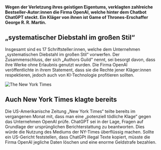 **Wegen der Verletzung ihres geistigen Eigentums, verklagten zahlreiche Bestseller-Autor:innen die Firma OpenAI, welche hinter dem Chatbot ChatGPT steckt. Ein Kläger von ihnen ist Game of Thrones-Erschaffer George R. R. Martin.** 

## „systematischer Diebstahl im großen Stil“ 

Insgesamt sind es 17 Schriftsteller:innen, welche dem Unternehmen „systematischen Diebstahl im großen Stil“ vorwerfen. Der Zusammenschluss, der sich „Authors Guild“ nennt, sei besorgt davon, dass ihre Werke ohne Erlaubnis genutzt wurden. Die Firma OpenAI veröffentlichte in ihrem Statement, dass sie die Rechte jener Kläger:innen respektieren, jedoch auch von KI-Technologie profitieren sollten. 

![The New York Times](https://media.npr.org/assets/img/2023/02/15/ap21126651872636_custom-7be771a4c194c468e0eb461db37377d7da56cc1d.jpg)

## Auch New York Times klagte bereits 

Die US-Amerikanische Zeitung „New York Times“ teilte bereits im vergangenen Monat mit, dass man eine „potenziell tödliche Klage“ gegen das Unternehmen OpenAI prüfe. ChatGPT sei in der Lage, Fragen auf Grundlage der ursprünglichen Berichterstattung zu beantworten. Dies würde die Nutzung des Mediums der NY-Times überflüssig machen. Sollte ein US-Gericht feststellen, dass ChatGPt illegal Texte kopiert, müsste die Firma OpenAI jegliche Daten löschen und eine enorme Geldstrafe bezahlen. 
